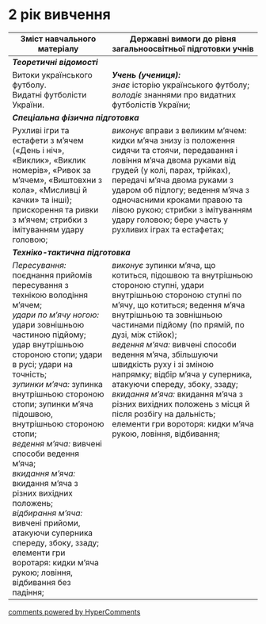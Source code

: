 <div id="hypercomments_widget" class="js-hypercomments-widget invisible"></div>

# 2 рік вивчення

<table>
  <tr>
    <td width="40%" align="center"><b>Зміст навчального матеріалу</b></td>
    <td width="60%" align="center"><b>Державні вимоги до рівня загальноосвітньої підготовки учнів</b></td>
  </tr>
<tbody>
  <tr>
    <td colspan="2" width="40%" style="vertical-align:top !important;">
    <b><i>Теоретичні відомості</i></b>
    </td>
  </tr>
  <tr>
    <td width="40%" style="vertical-align:top !important;">
    Витоки українського футболу.<br>
    Видатні футболісти України.
    </td>
    <td width="60%" style="vertical-align:top !important;">
	   <i><b>Учень (учениця):</b></i><br>
	   <i>знає</i> історію українського футболу;<br>
     <i>володіє</i> знаннями про видатних футболістів України;
	  </td>
  </tr>
  <tr>
    <td colspan="2" width="40%" style="vertical-align:top !important;">
    <b><i>Спеціальна фізична підготовка</i></b>
    </td>
  </tr>
  <tr>
    <td width="40%" style="vertical-align:top !important;">
    Рухливі ігри та естафети з м’ячем («День і ніч», «Виклик», «Виклик номерів», «Ривок за м’ячем», «Виштовхни з кола», «Мисливці й качки» та інші); прискорення та ривки з м’ячем; стрибки з імітуванням удару головою;
    </td>
    <td width="60%" style="vertical-align:top !important;">
     <i>виконує</i> вправи з великим м’ячем: кидки м’яча знизу із положення сидячи та стоячи, передавання і ловіння м’яча двома руками від грудей (у колі, парах, трійках), передачі м’яча двома руками з ударом об підлогу; ведення м’яча з одночасними кроками правою та лівою рукою; стрибки з імітуванням удару головою; бере участь у рухливих іграх та естафетах;
    </td>
  </tr>
  <tr>
    <td colspan="2" width="40%" style="vertical-align:top !important;">
    <b><i>Техніко-тактична підготовка</i></b>
    </td>
  </tr>
  <tr>
    <td width="40%" style="vertical-align:top !important;">
    <i>Пересування:</i> поєднання прийомів пересування з технікою володіння м’ячем;<br>
    <i>удари по м’ячу ногою:</i> удари зовнішньою частиною підйому; удар внутрішньою стороною стопи; удари в русі; удари на точність;<br>
    <i>зупинки м’яча:</i> зупинка внутрішньою стороною стопи; зупинки м’яча підошвою, внутрішньою стороною стопи;<br>
    <i>ведення м’яча:</i> вивчені способи ведення м’яча;<br>
    <i>вкидання м’яча:</i> вкидання м’яча з різних вихідних положень;<br>
    <i>відбирання м’яча:</i> вивчені прийоми, атакуючи суперника спереду, збоку, ззаду; елементи гри воротаря: кидки м’яча рукою; ловіння, відбивання без падіння;<br>
    </td>
    <td width="60%" style="vertical-align:top !important;">
    <i>виконує</i> зупинки м’яча, що котиться, підошвою та внутрішньою стороною ступні, удари внутрішньою стороною ступні по м’ячу, що котиться; ведення м’яча внутрішньою та зовнішньою частинами підйому (по прямій, по дузі, між стійок);<br>
    <i>ведення м’яча:</i> вивчені способи ведення м’яча, збільшуючи швидкість руху і зі зміною напрямку; відбір м’яча у суперника, атакуючи спереду, збоку, ззаду;<br>
    <i>вкидання м’яча:</i> вкидання м’яча з різних вихідних положень з місця й після розбігу на дальність; елементи гри вороторя: кидки м’яча рукою, ловіння, відбивання;
    </td>
  </tr>
</tbody>
</table>

<div class="js-hypercomments-container">
<a href="http://hypercomments.com" class="hc-link" title="comments widget">comments powered by HyperComments</a>
</div>